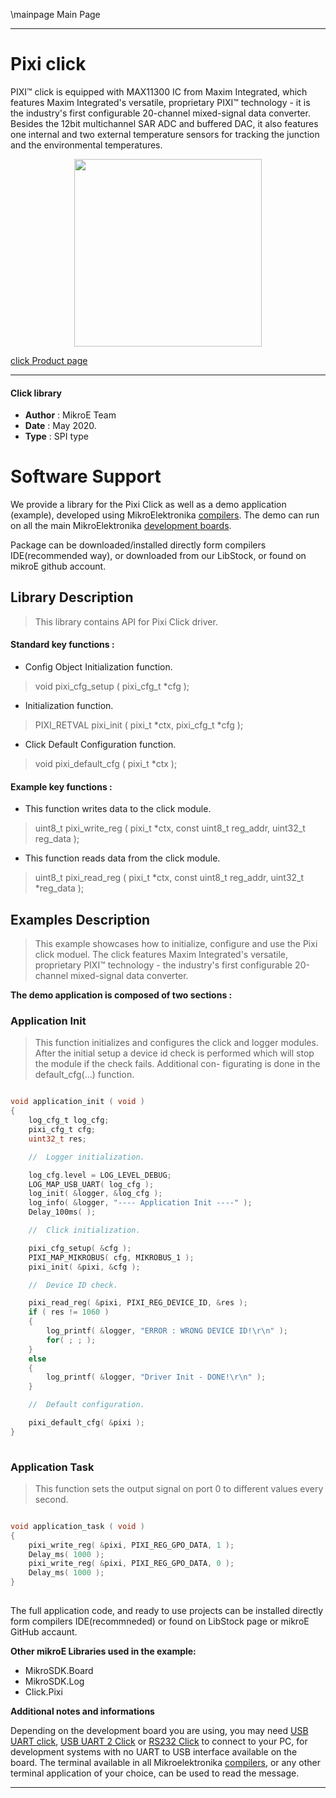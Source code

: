 \mainpage Main Page
 
---
# Pixi click

PIXI™ click is equipped with MAX11300 IC from Maxim Integrated, which features Maxim Integrated's versatile, proprietary PIXI™ technology - it is the industry's first configurable 20-channel mixed-signal data converter. Besides the 12bit multichannel SAR ADC and buffered DAC, it also features one internal and two external temperature sensors for tracking the junction and the environmental temperatures.

<p align="center">
  <img src="https://download.mikroe.com/images/click_for_ide/pixi_click.png" height=300px>
</p>

[click Product page](<https://www.mikroe.com/pixi-click>)

---


#### Click library 

- **Author**        : MikroE Team
- **Date**          : May 2020.
- **Type**          : SPI type


# Software Support

We provide a library for the Pixi Click 
as well as a demo application (example), developed using MikroElektronika 
[compilers](https://shop.mikroe.com/compilers). 
The demo can run on all the main MikroElektronika [development boards](https://shop.mikroe.com/development-boards).

Package can be downloaded/installed directly form compilers IDE(recommended way), or downloaded from our LibStock, or found on mikroE github account. 

## Library Description

> This library contains API for Pixi Click driver.

#### Standard key functions :

- Config Object Initialization function.
> void pixi_cfg_setup ( pixi_cfg_t *cfg ); 
 
- Initialization function.
> PIXI_RETVAL pixi_init ( pixi_t *ctx, pixi_cfg_t *cfg );

- Click Default Configuration function.
> void pixi_default_cfg ( pixi_t *ctx );


#### Example key functions :

- This function writes data to the click module.
> uint8_t pixi_write_reg ( pixi_t *ctx, const uint8_t reg_addr, uint32_t reg_data );
 
- This function reads data from the click module.
> uint8_t pixi_read_reg ( pixi_t *ctx, const uint8_t reg_addr, uint32_t *reg_data );

## Examples Description

> This example showcases how to initialize, configure and use the Pixi click moduel. The click
  features Maxim Integrated's versatile, proprietary PIXI™ technology - the industry's first
  configurable 20-channel mixed-signal data converter. 

**The demo application is composed of two sections :**

### Application Init 

> This function initializes and configures the click and logger modules. After the initial setup
  a device id check is performed which will stop the module if the check fails. Additional con-
  figurating is done in the default_cfg(...) function. 

```c

void application_init ( void )
{
    log_cfg_t log_cfg;
    pixi_cfg_t cfg;
    uint32_t res;

    //  Logger initialization.

    log_cfg.level = LOG_LEVEL_DEBUG;
    LOG_MAP_USB_UART( log_cfg );
    log_init( &logger, &log_cfg );
    log_info( &logger, "---- Application Init ----" );
    Delay_100ms( );

    //  Click initialization.

    pixi_cfg_setup( &cfg );
    PIXI_MAP_MIKROBUS( cfg, MIKROBUS_1 );
    pixi_init( &pixi, &cfg );

    //  Device ID check.

    pixi_read_reg( &pixi, PIXI_REG_DEVICE_ID, &res );
    if ( res != 1060 )
    {
        log_printf( &logger, "ERROR : WRONG DEVICE ID!\r\n" );
        for( ; ; );
    }
    else
    {
        log_printf( &logger, "Driver Init - DONE!\r\n" );
    }

    //  Default configuration.

    pixi_default_cfg( &pixi );
}
  
```

### Application Task

> This function sets the output signal on port 0 to different values every second. 

```c

void application_task ( void )
{
    pixi_write_reg( &pixi, PIXI_REG_GPO_DATA, 1 );
    Delay_ms( 1000 );
    pixi_write_reg( &pixi, PIXI_REG_GPO_DATA, 0 );
    Delay_ms( 1000 );
}
  

```

The full application code, and ready to use projects can be  installed directly form compilers IDE(recommneded) or found on LibStock page or mikroE GitHub accaunt.

**Other mikroE Libraries used in the example:** 

- MikroSDK.Board
- MikroSDK.Log
- Click.Pixi

**Additional notes and informations**

Depending on the development board you are using, you may need 
[USB UART click](https://shop.mikroe.com/usb-uart-click), 
[USB UART 2 Click](https://shop.mikroe.com/usb-uart-2-click) or 
[RS232 Click](https://shop.mikroe.com/rs232-click) to connect to your PC, for 
development systems with no UART to USB interface available on the board. The 
terminal available in all Mikroelektronika 
[compilers](https://shop.mikroe.com/compilers), or any other terminal application 
of your choice, can be used to read the message.



---
